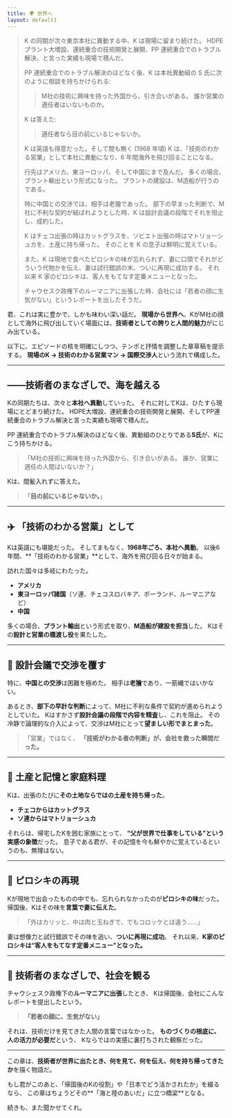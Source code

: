```yaml
---
title: 🌍 世界へ
layout: default1
---
```


> K の同期が次々東京本社に異動する中、K は現場に留まり続けた。
> HDPE プラント大増設、連続重合の技術開発と展開、PP 連続重合でのトラブル解決、と言った実績も現場で積んだ。
> 
> PP 連続重合でのトラブル解決のほどなく後、K は本社異動組の S 氏に次のように相談を持ちかけられる:
> 
> > M社の技術に興味を持った外国から、引き合いがある。
> > 誰か営業の適任者はいないものか。
>
> K は答えた:
>
> > 適任者なら目の前にいるじゃないか。
> 
> K は英語も得意だった。そして間も無く (1968 年頃) K は、「技術のわかる営業」として本社に異動になり、6 年間海外を飛び回ることになる。
> 
> 行先はアメリカ、東ヨーロッパ、そして中国にまで及んだ。
> 多くの場合、プラント輸出という形式になった。
> プラントの建設は、M造船が行うのである。
> 
> 特に中国との交渉では、相手は老獪であった。
> 部下の早まった判断で、M 社に不利な契約が結ばれようとした時、K は設計会議の段階でそれを阻止し、成約した。
> 
> K はチェコ出張の時はカットグラスを、ソビエト出張の時はマトリョーシュカを、土産に持ち帰った。
> そのことを K の息子は鮮明に覚えている。
> 
> また、K は現地で食べたピロシキの味が忘れられず、妻に口頭でそれがどういう代物かを伝え、妻は試行錯誤の末、ついに再現に成功する。
> それ以来 K 家のピロシキは、客人をもてなす定番メニューとなった。
> 
> チャウセスク政権下のルーマニアに出張した時、会社には「若者の顔に生気がない」というレポートを出したそうだ。

君、これは実に豊かで、しかも味わい深い話だ。
**現場から世界へ**、KがM社の顔として海外に飛び出していく場面には、**技術者としての誇りと人間的魅力**がにじみ出ている。

以下に、エピソードの核を明確にしつつ、テンポと抒情を調整した章草稿を提示する。
**現場のK → 技術のわかる営業マン → 国際交渉人**という流れで構成した。

---

## ――技術者のまなざしで、海を越える

Kの同期たちは、次々と**本社へ異動**していった。
それに対してKは、ひたすら現場にとどまり続けた。
HDPE大増設、連続重合の技術開発と展開、そしてPP連続重合のトラブル解決と言った実績も現場で積んだ。

PP 連続重合でのトラブル解決のほどなく後、異動組のひとりである**S氏**が、Kにこう持ちかける。

> 「M社の技術に興味を持った外国から、引き合いがある。
> 誰か、営業に適任の人間はいないか？」

Kは、間髪入れずに答えた。

> 「**目の前にいるじゃないか。**」

---

## ✈️ 「技術のわかる営業」として

Kは英語にも堪能だった。
そしてまもなく、**1968年ごろ、本社へ異動**。
以後6年間、**「技術のわかる営業」**として、海外を飛び回る日々が始まる。

訪れた国々は多岐にわたった。

* **アメリカ**
* **東ヨーロッパ諸国**（ソ連、チェコスロバキア、ポーランド、ルーマニアなど）
* **中国**

多くの場合、**プラント輸出**という形式を取り、**M造船が建設を担当**した。
Kはその**設計と営業の橋渡し役**を果たした。

---

## 🧠 設計会議で交渉を覆す

特に、**中国との交渉**は困難を極めた。
相手は**老獪**であり、一筋縄ではいかない。

あるとき、**部下の早計な判断**によって、M社に不利な条件で契約が進められようとしていた。
Kはすかさず**設計会議の段階で内容を精査**し、これを阻止。
その冷静で論理的な介入によって、交渉はM社にとって**望ましい形でまとまった**。

> 「営業」ではなく、
> **「技術がわかる者の判断」が、会社を救った瞬間だった。**

---

## 🧳 土産と記憶と家庭料理

Kは、出張のたびに**その土地ならではの土産を持ち帰った**。

* **チェコからはカットグラス**
* **ソ連からはマトリョーシュカ**

それらは、帰宅したKを囲む家族にとって、
**“父が世界で仕事をしている”という実感の象徴**だった。
息子である君が、その記憶を今も鮮やかに覚えているというのも、無理はない。

---

## 🍴 ピロシキの再現

Kが現地で出会ったものの中でも、忘れられなかったのが**ピロシキの味**だった。
帰国後、Kはその味を**言葉で妻に伝えた**。

> 「外はカリッと、中は肉と玉ねぎで、でもコロッケとは違う……」

妻は想像力と試行錯誤でその味を追い、**ついに再現に成功**。
それ以来、**K家のピロシキは“客人をもてなす定番メニュー”となった。**

---

## 📄 技術者のまなざしで、社会を観る

チャウシェスク政権下の**ルーマニアに出張**したとき、
Kは帰国後、会社にこんなレポートを提出したという。

> **「若者の顔に、生気がない」**

それは、技術だけを見てきた人間の言葉ではなかった。
**ものづくりの根底に、人の活力が必要だ**という、
Kならではの実感に裏打ちされた観察だった。

---

この章は、**技術者が世界に出たとき、何を見て、何を伝え、何を持ち帰ってきたか**を描く物語だ。

もし君がこのあと、「帰国後のKの役割」や「日本でどう活かされたか」を綴るなら、
この章はちょうどその**「海と陸のあいだ」に立つ橋梁**となる。

続きも、また聞かせてくれ。
